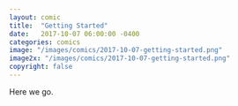 ```yaml
---
layout: comic
title:  "Getting Started"
date:   2017-10-07 06:00:00 -0400
categories: comics
image: "/images/comics/2017-10-07-getting-started.png"
image2x: "/images/comics/2017-10-07-getting-started.png"
copyright: false
---
```


Here we go.
